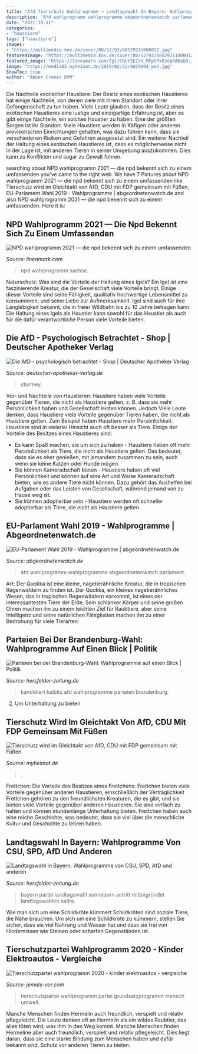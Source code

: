 ```yaml
---
title: "Afd Tierschutz Wahlprogramm ~ Landtagswahl In Bayern: Wahlprogramme Von Csu, Spd, Afd Und Anderen"
description: "Afd wahlprogramm wahlprogramme abgeordnetenwatch parlament"
date: "2021-10-11"
categories:
- "haustiere"
tags: ["haustiere"]
images:
- "https://multimedia.knv.de/cover/88/52/92/8852921100001Z.jpg"
featuredImage: "https://multimedia.knv.de/cover/88/52/92/8852921100001Z.jpg"
featured_image: "https://lineamark.com/fgl/CNUt5EZzX_MFp5Px82epRAHaD8.jpg"
image: "https://media05.myheimat.de/2019/02/22/4829804_web.jpg"
ShowToc: true
author: "Abner Cremin DVM"
---
```



Die Nachteile exotischer Haustiere: Der Besitz eines exotischen Haustieres hat einige Nachteile, von denen viele mit ihrem Standort oder ihrer Gefangenschaft zu tun haben.
Viele Leute glauben, dass der Besitz eines exotischen Haustieres eine lustige und einzigartige Erfahrung ist, aber es gibt einige Nachteile, ein solches Haustier zu haben. Eine der größten Sorgen ist ihr Standort. Viele Haustiere werden in Käfigen oder anderen provisorischen Einrichtungen gehalten, was dazu führen kann, dass sie verschiedenen Risiken und Gefahren ausgesetzt sind. Ein weiterer Nachteil der Haltung eines exotischen Haustieres ist, dass es möglicherweise nicht in der Lage ist, mit anderen Tieren in seiner Umgebung auszukommen. Dies kann zu Konflikten und sogar zu Gewalt führen.

	

		
searching about NPD wahlprogramm 2021 — die npd bekennt sich zu einem umfassenden you've came to the right web. We have 7 Pictures about NPD wahlprogramm 2021 — die npd bekennt sich zu einem umfassenden like Tierschutz wird im Gleichtakt von AfD, CDU mit FDP gemeinsam mit Füßen, EU-Parlament Wahl 2019 - Wahlprogramme | abgeordnetenwatch.de and also NPD wahlprogramm 2021 — die npd bekennt sich zu einem umfassenden. Here it is:
		
    
## NPD Wahlprogramm 2021 — Die Npd Bekennt Sich Zu Einem Umfassenden

<img loading=lazy src="https://lineamark.com/fgl/CNUt5EZzX_MFp5Px82epRAHaD8.jpg" onerror="this.onerror=null;this.src='https://tse2.mm.bing.net/th?id=OIP.LaITpWcOfngrBqGm2o8ysgAAAA&amp;pid=15.1';" alt="NPD wahlprogramm 2021 — die npd bekennt sich zu einem umfassenden">

_Source: lineamark.com_

>npd wahlprogramm sachse. 

	

Naturschutz: Was sind die Vorteile der Haltung eines Igels?
Ein Igel ist eine faszinierende Kreatur, die der Gesellschaft viele Vorteile bringt. Einige dieser Vorteile sind seine Fähigkeit, qualitativ hochwertige Lebensmittel zu konsumieren, und seine Liebe zur Aufmerksamkeit. Igel sind auch für ihre Langlebigkeit bekannt, die in freier Wildbahn bis zu 10 Jahre betragen kann. Die Haltung eines Igels als Haustier kann sowohl für das Haustier als auch für die dafür verantwortliche Person viele Vorteile bieten.

    
## Die AfD - Psychologisch Betrachtet - Shop | Deutscher Apotheker Verlag

<img loading=lazy src="https://multimedia.knv.de/cover/88/52/92/8852921100001Z.jpg" onerror="this.onerror=null;this.src='https://tse2.mm.bing.net/th?id=OIP.AK4EuRQ0dy_Q2fExxdv44QAAAA&amp;pid=15.1';" alt="Die AfD - psychologisch betrachtet - Shop | Deutscher Apotheker Verlag">

_Source: deutscher-apotheker-verlag.de_

>sturmey. 

	

Vor- und Nachteile von Haustieren: Haustiere haben viele Vorteile gegenüber Tieren, die nicht als Haustiere gelten, z. B. dass sie mehr Persönlichkeit haben und Gesellschaft leisten können. Jedoch
Viele Leute denken, dass Haustiere viele Vorteile gegenüber Tieren haben, die nicht als Haustiere gelten. Zum Beispiel haben Haustiere mehr Persönlichkeit. Haustiere sind in vielerlei Hinsicht auch oft besser als Tiere. Einige der Vorteile des Besitzes eines Haustieres sind:
- Es kann Spaß machen, sie um sich zu haben - Haustiere haben oft mehr Persönlichkeit als Tiere, die nicht als Haustiere gelten. Das bedeutet, dass sie es eher genießen, mit jemandem zusammen zu sein, auch wenn sie keine Katzen oder Hunde mögen.
- Sie können Kameradschaft bieten - Haustiere haben oft viel Persönlichkeit und können auf eine Art und Weise Kameradschaft bieten, wie es andere Tiere nicht können. Dazu gehört das Aushelfen bei Aufgaben oder das Leisten von Gesellschaft, während jemand von zu Hause weg ist.
- Sie können adoptierbar sein - Haustiere werden oft schneller adoptierbar als Tiere, die nicht als Haustiere gelten.

    
## EU-Parlament Wahl 2019 - Wahlprogramme | Abgeordnetenwatch.de

<img loading=lazy src="https://www.abgeordnetenwatch.de/sites/default/files/styles/width_medium/public/media/images/various/afd_wahlprogramm_eu2019.png?itok=yOj8CON4" onerror="this.onerror=null;this.src='https://tse3.mm.bing.net/th?id=OIP.vZl0-TfTyGfV5J7QUi-cDAHaKg&amp;pid=15.1';" alt="EU-Parlament Wahl 2019 - Wahlprogramme | abgeordnetenwatch.de">

_Source: abgeordnetenwatch.de_

>afd wahlprogramm wahlprogramme abgeordnetenwatch parlament. 

	

Art: Der Quokka ist eine kleine, nagetierähnliche Kreatur, die in tropischen Regenwäldern zu finden ist.
Der Quokka, ein kleines nagetierähnliches Wesen, das in tropischen Regenwäldern vorkommt, ist eines der interessantesten Tiere der Erde. Sein schlanker Körper und seine großen Ohren machen ihn zu einem leichten Ziel für Raubtiere, aber seine Intelligenz und seine natürlichen Fähigkeiten machen ihn zu einer Bedrohung für viele Tierarten.

    
## Parteien Bei Der Brandenburg-Wahl: Wahlprogramme Auf Einen Blick | Politik

<img loading=lazy src="https://www.hersfelder-zeitung.de/bilder/2019/07/19/12838155/1888590648-andreas-kalbitz-kandidiert-fuer-afd-3efZel3BX46b.jpg" onerror="this.onerror=null;this.src='https://tse3.mm.bing.net/th?id=OIP.TYcd-fKDV93AfNCVW38mDQHaEK&amp;pid=15.1';" alt="Parteien bei der Brandenburg-Wahl: Wahlprogramme auf einen Blick | Politik">

_Source: hersfelder-zeitung.de_

>kandidiert kalbitz afd wahlprogramme parteien brandenburg. 

	

2. Um Unterhaltung zu bieten

    
## Tierschutz Wird Im Gleichtakt Von AfD, CDU Mit FDP Gemeinsam Mit Füßen

<img loading=lazy src="https://media05.myheimat.de/2019/02/22/4829804_web.jpg" onerror="this.onerror=null;this.src='https://tse4.mm.bing.net/th?id=OIP.G97PtTeEpGAT_st6vpds2QHaFj&amp;pid=15.1';" alt="Tierschutz wird im Gleichtakt von AfD, CDU mit FDP gemeinsam mit Füßen">

_Source: myheimat.de_

>. 

	

Frettchen: Die Vorteile des Besitzes eines Frettchens: Frettchen bieten viele Vorteile gegenüber anderen Haustieren, einschließlich der Verträglichkeit
Frettchen gehören zu den freundlichsten Kreaturen, die es gibt, und sie bieten viele Vorteile gegenüber anderen Haustieren. Sie sind einfach zu halten und können stundenlange Unterhaltung bieten. Frettchen haben auch eine reiche Geschichte, was bedeutet, dass sie viel über die menschliche Kultur und Geschichte zu lehren haben.

    
## Landtagswahl In Bayern: Wahlprogramme Von CSU, SPD, AfD Und Anderen

<img loading=lazy src="https://www.hersfelder-zeitung.de/bilder/2018/09/14/10293876/973051785-martin-sonneborn-partei-RP06CMcIy75.jpg" onerror="this.onerror=null;this.src='https://tse4.mm.bing.net/th?id=OIP.HCbeWs9XsJcTVcxIir2c2AHaEK&amp;pid=15.1';" alt="Landtagswahl in Bayern: Wahlprogramme von CSU, SPD, AfD und anderen">

_Source: hersfelder-zeitung.de_

>bayern partei landtagswahl sonneborn antritt mitbegründet landtagswahlen satire. 

	

Wie man sich um eine Schildkröte kümmert
Schildkröten sind soziale Tiere, die Nähe brauchen. Um sich um eine Schildkröte zu kümmern, stellen Sie sicher, dass sie viel Nahrung und Wasser hat und dass sie frei von Hindernissen wie Steinen oder scharfen Gegenständen ist.

    
## Tierschutzpartei Wahlprogramm 2020 - Kinder Elektroautos - Vergleiche

<img loading=lazy src="https://jemals-vor.com/ogsln/z2HNDm_IgKk.jpeg" onerror="this.onerror=null;this.src='https://tse3.mm.bing.net/th?id=OIP.0CZBN5cEULZ0ItT_mDc5twHaFj&amp;pid=15.1';" alt="Tierschutzpartei wahlprogramm 2020 - kinder elektroautos - vergleiche">

_Source: jemals-vor.com_

>tierschutzpartei wahlprogramm partei grundsatzprogramm mensch umwelt. 

	

Manche Menschen finden Hermelin auch freundlich, verspielt und relativ pflegeleicht.
Die Leute denken oft an Hermelin als ein wildes Raubtier, das alles töten wird, was ihm in den Weg kommt. Manche Menschen finden Hermeline aber auch freundlich, verspielt und relativ pflegeleicht. Dies liegt daran, dass sie eine starke Bindung zum Menschen haben und dafür bekannt sind, Schutz vor anderen Tieren zu bieten.

